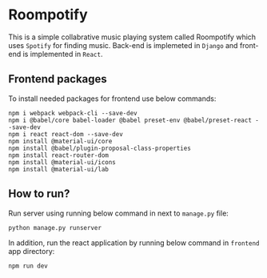 # Roompotify
This is a simple collabrative music playing system called Roompotify which uses `Spotify` for finding music. Back-end is implemeted in `Django` and front-end is implemented in `React`.


## Frontend packages
To install needed packages for frontend use below commands:
```
npm i webpack webpack-cli --save-dev
npm i @babel/core babel-loader @babel preset-env @babel/preset-react --save-dev
npm i react react-dom --save-dev
npm install @material-ui/core
npm install @babel/plugin-proposal-class-properties
npm install react-router-dom
npm install @material-ui/icons
npm install @material-ui/lab
```

## How to run?
Run server using running below command in next to `manage.py` file:
```
python manage.py runserver
```

In addition, run the react application by running below command in `frontend` app directory:
```
npm run dev
```

